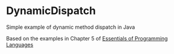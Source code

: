 # DynamicDispatch
Simple example of dynamic method dispatch in Java

Based on the examples in Chapter 5 of 
[Essentials of Programming Languages](https://www.amazon.com/Essentials-Programming-Languages-Daniel-Friedman/dp/0262062178)

